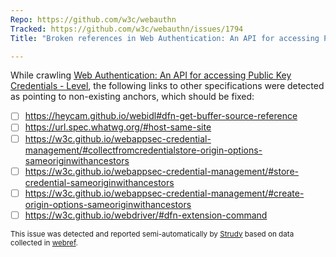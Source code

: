 ```yaml
---
Repo: https://github.com/w3c/webauthn
Tracked: https://github.com/w3c/webauthn/issues/1794
Title: "Broken references in Web Authentication: An API for accessing Public Key Credentials - Level"

---
```


While crawling [Web Authentication: An API for accessing Public Key Credentials - Level](https://w3c.github.io/webauthn/), the following links to other specifications were detected as pointing to non-existing anchors, which should be fixed:
* [ ] https://heycam.github.io/webidl#dfn-get-buffer-source-reference
* [ ] https://url.spec.whatwg.org/#host-same-site
* [ ] https://w3c.github.io/webappsec-credential-management/#collectfromcredentialstore-origin-options-sameoriginwithancestors
* [ ] https://w3c.github.io/webappsec-credential-management/#store-credential-sameoriginwithancestors
* [ ] https://w3c.github.io/webappsec-credential-management/#create-origin-options-sameoriginwithancestors
* [ ] https://w3c.github.io/webdriver/#dfn-extension-command

<sub>This issue was detected and reported semi-automatically by [Strudy](https://github.com/w3c/strudy/) based on data collected in [webref](https://github.com/w3c/webref/).</sub>
